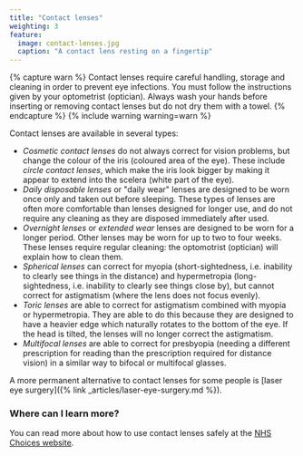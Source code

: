 ```yaml
---
title: "Contact lenses"
weighting: 3
feature:
  image: contact-lenses.jpg
  caption: "A contact lens resting on a fingertip"
---
```


{% capture warn %}
Contact lenses require careful handling, storage and cleaning in order to prevent eye infections. You must follow the instructions given by your optometrist (optician). Always wash your hands before inserting or removing contact lenses but do not dry them with a towel.
{% endcapture %}
{% include warning warning=warn %}

Contact lenses are available in several types:

- *Cosmetic contact lenses* do not always correct for vision problems, but change the colour of the iris (coloured area of the eye). These include *circle contact lenses*, which make the iris look bigger by making it appear to extend into the scelera (white part of the eye).
- *Daily disposable lenses* or "daily wear" lenses are designed to be worn once only and taken out before sleeping. These types of lenses are often more comfortable than lenses designed for longer use, and do not require any cleaning as they are disposed immediately after used.
- *Overnight lenses* or *extended wear* lenses are designed to be worn for a longer period. Other lenses may be worn for up to two to four weeks. These lenses require regular cleaning: the optomotrist (optician) will explain how to clean them.
- *Spherical lenses* can correct for myopia (short-sightedness, i.e. inability to clearly see things in the distance) and hypermetropia (long-sightedness, i.e. inability to clearly see things close by), but cannot correct for astigmatism (where the lens does not focus evenly).
- *Toric lenses* are able to correct for astigmatism combined with myopia or hypermetropia. They are able to do this because they are designed to have a heavier edge which naturally rotates to the bottom of the eye. If the head is tilted, the lenses will no longer correct the astigmatism.
- *Multifocal lenses* are able to correct for presbyopia (needing a different prescription for reading than the prescription required for distance vision) in a similar way to bifocal or multifocal glasses.

A more permanent alternative to contact lenses for some people is [laser eye surgery]({% link _articles/laser-eye-surgery.md %}).

### Where can I learn more?

You can read more about how to use contact lenses safely at the [NHS Choices website](http://www.nhs.uk/Livewell/Eyehealth/Pages/Contactlenssafety.aspx).